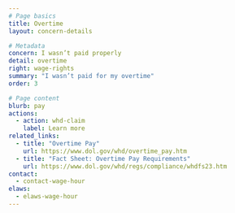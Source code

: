 ```yaml
---
# Page basics
title: Overtime
layout: concern-details

# Metadata
concern: I wasn’t paid properly
detail: overtime
right: wage-rights
summary: "I wasn’t paid for my overtime"
order: 3

# Page content
blurb: pay
actions:
  - action: whd-claim
    label: Learn more
related_links:
  - title: "Overtime Pay"
    url: https://www.dol.gov/whd/overtime_pay.htm
  - title: "Fact Sheet: Overtime Pay Requirements"
    url: https://www.dol.gov/whd/regs/compliance/whdfs23.htm
contact:
  - contact-wage-hour
elaws:
  - elaws-wage-hour
---
```

